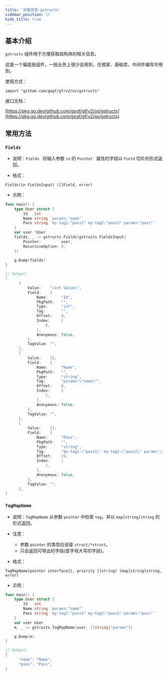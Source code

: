 ```yaml
---
title: '对象信息-gstructs'
sidebar_position: 17
hide_title: true
---
```


## 基本介绍

`gstructs` 组件用于方便获取结构体的相关信息。

这是一个偏底层组件，一般业务上很少会用到，在框架、基础库、中间件编写中用到。

使用方式：

```
import "github.com/gogf/gf/v2/os/gstructs"
```

接口文档：

[https://pkg.go.dev/github.com/gogf/gf/v2/os/gstructs](https://pkg.go.dev/github.com/gogf/gf/v2/os/gstructs)

## 常用方法

### `Fields`

- 说明：`Fields ` 将输入参数 `in` 的 `Pointer ` 属性的字段以 `Field` 切片的形式返回。

- 格式：









```
Fields(in FieldsInput) ([]Field, error)
```

- 示例：









```go
func main() {
  	type User struct {
  		Id   int
  		Name string `params:"name"`
  		Pass string `my-tag1:"pass1" my-tag2:"pass2" params:"pass"`
  	}
  	var user *User
  	fields, _ := gstructs.Fields(gstructs.FieldsInput{
  		Pointer:         user,
  		RecursiveOption: 0,
  	})

  	g.Dump(fields)
}

// Output:
[
      {
          Value:    "<int Value>",
          Field:    {
              Name:      "Id",
              PkgPath:   "",
              Type:      "int",
              Tag:       "",
              Offset:    0,
              Index:     [
                  0,
              ],
              Anonymous: false,
          },
          TagValue: "",
      },
      {
          Value:    {},
          Field:    {
              Name:      "Name",
              PkgPath:   "",
              Type:      "string",
              Tag:       "params:\"name\"",
              Offset:    8,
              Index:     [
                  1,
              ],
              Anonymous: false,
          },
          TagValue: "",
      },
      {
          Value:    {},
          Field:    {
              Name:      "Pass",
              PkgPath:   "",
              Type:      "string",
              Tag:       "my-tag1:\"pass1\" my-tag2:\"pass2\" params:\"pass\"",
              Offset:    24,
              Index:     [
                  2,
              ],
              Anonymous: false,
          },
          TagValue: "",
      },
]
```


### `TagMapName`

- 说明：`TagMapName` 从参数 `pointer` 中检索 `tag`，并以 `map[string]string` 的形式返回。

- 注意：
  - 参数 `pointer` 的类型应该是 `struct/*struct`。
  - 只会返回可导出的字段(首字母大写的字段)。
- 格式：









```
TagMapName(pointer interface{}, priority []string) (map[string]string, error)
```

- 示例：









```go
func main() {
  	type User struct {
  		Id   int
  		Name string `params:"name"`
  		Pass string `my-tag1:"pass1" my-tag2:"pass2" params:"pass"`
  	}
  	var user User
  	m, _ := gstructs.TagMapName(user, []string{"params"})

  	g.Dump(m)
}

// Output:
{
      "name": "Name",
      "pass": "Pass",
}
```